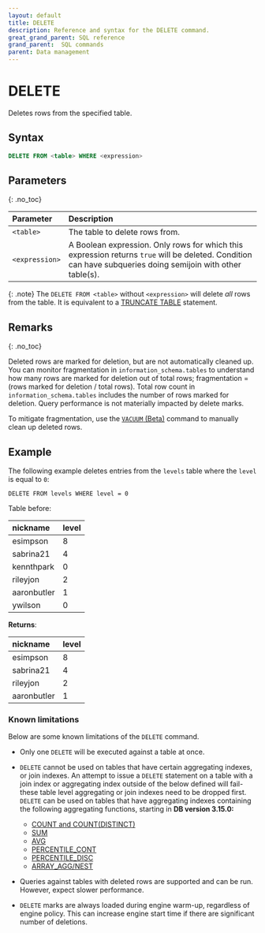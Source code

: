 ```yaml
---
layout: default
title: DELETE
description: Reference and syntax for the DELETE command.
great_grand_parent: SQL reference
grand_parent:  SQL commands
parent: Data management
---
```


# DELETE

Deletes rows from the specified table.

## Syntax

```sql
DELETE FROM <table> WHERE <expression>
```
## Parameters 
{: .no_toc} 

| Parameter | Description|
| :---------| :----------|
| `<table>`| The table to delete rows from. |
| `<expression>` | A Boolean expression. Only rows for which this expression returns `true` will be deleted. Condition can have subqueries doing semijoin with other table(s). |

{: .note}
The `DELETE FROM <table>` without `<expression>` will delete *all* rows from the table. It is equivalent to a [TRUNCATE TABLE](../commands/truncate-table.md) statement.

## Remarks
{: .no_toc}

Deleted rows are marked for deletion, but are not automatically cleaned up. You can monitor fragmentation in `information_schema.tables` to understand how many rows are marked for deletion out of total rows; fragmentation = (rows marked for deletion / total rows). Total row count in `information_schema.tables` includes the number of rows marked for deletion. Query performance is not materially impacted by delete marks.
  
To mitigate fragmentation, use the [`VACUUM` (Beta)](vacuum.md) command to manually clean up deleted rows.

## Example 

The following example deletes entries from the `levels` table where the `level` is equal to `0`: 

`DELETE FROM levels WHERE level = 0`

Table before:

| nickname   | level  |
|:-----------| :------|
| esimpson       |    8 |
| sabrina21 |    4 |
| kennthpark    |      0 |
| rileyjon       |     2 |
| aaronbutler   |     1 |
| ywilson    |      0 |



**Returns**:

| nickname   | level  |
|:-----------| :------|
| esimpson       |    8 |
| sabrina21 |    4 |
| rileyjon       |     2 |
| aaronbutler   |     1 |



<!-- ### Example with subqueries

```sql
DELETE FROM levels WHERE 
  name IN (SELECT name FROM inventory WHERE amount = 0) OR
  name NOT IN (SELECT name FROM inventory)
```

Tables before:

```
product
+------------+--------+
| name       | price  |
+---------------------+
| wand       |    125 |
| broomstick |    270 |
| robe       |     80 |
| cauldron   |     25 |
+------------+--------+

inventory
+------------+--------+
| name       | amount |
+---------------------+
| wand       |      3 |
| cauldron   |     18 |
| robe       |      0 |
| bludger    |      5 |
+------------+--------+
```

Table after:
```
product
+------------+--------+
| name       | price  |
+---------------------+
| wand       |    125 |
| cauldron   |     25 |
+------------+--------+
``` -->


### Known limitations

Below are some known limitations of the `DELETE` command. 

* Only one `DELETE` will be executed against a table at once.

* `DELETE` cannot be used on tables that have certain aggregating indexes, or join indexes. An attempt to issue a `DELETE` statement on a table with a join index or aggregating index outside of the below defined will fail- these table level aggregating or join indexes need to be dropped first. `DELETE` can be used on tables that have aggregating indexes containing the following aggregating functions, starting in **DB version 3.15.0:**
  * [COUNT and COUNT(DISTINCT)](../functions-reference/count.md)
  * [SUM](../functions-reference/sum.md)
  * [AVG](../functions-reference/avg.md)
  * [PERCENTILE_CONT](../functions-reference/percentile-cont.md)
  * [PERCENTILE_DISC](../functions-reference/percentile-disc.md)
  * [ARRAY_AGG/NEST](../functions-reference/array-agg.md)

* Queries against tables with deleted rows are supported and can be run. However, expect slower performance.

* `DELETE` marks are always loaded during engine warm-up, regardless of engine policy. This can increase engine start time if there are significant number of deletions.
